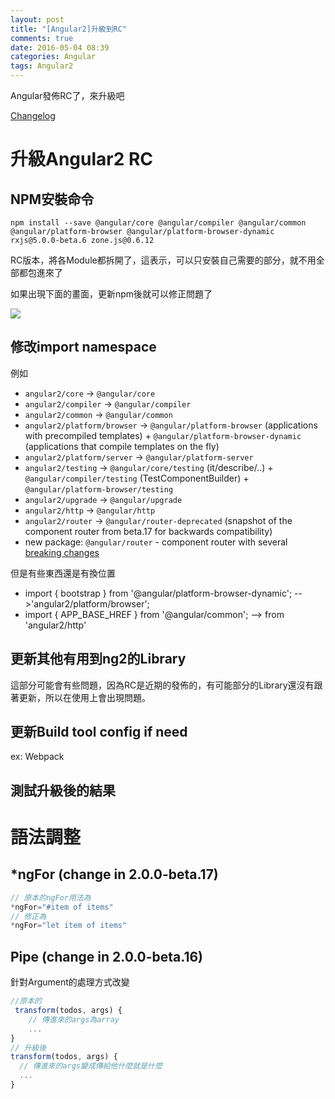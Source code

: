 ```yaml
---
layout: post
title: "[Angular2]升級到RC"
comments: true
date: 2016-05-04 08:39
categories: Angular
tags: Angular2
---
```


Angular發佈RC了，來升級吧

<!-- more -->

[Changelog](https://github.com/angular/angular/blob/master/CHANGELOG.md#200-rc0-2016-05-02)

# 升級Angular2 RC

## NPM安裝命令

```
npm install --save @angular/core @angular/compiler @angular/common @angular/platform-browser @angular/platform-browser-dynamic rxjs@5.0.0-beta.6 zone.js@0.6.12
```

RC版本，將各Module都拆開了，這表示，可以只安裝自己需要的部分，就不用全部都包進來了

如果出現下面的畫面，更新npm後就可以修正問題了

![](https://farm8.staticflickr.com/7123/26802139945_49ab0ab1c8_o.png)

## 修改import namespace

例如

- `angular2/core` -> `@angular/core`
- `angular2/compiler` -> `@angular/compiler`
- `angular2/common` -> `@angular/common`
- `angular2/platform/browser` -> `@angular/platform-browser` (applications with precompiled templates) + `@angular/platform-browser-dynamic` (applications that compile templates on the fly)
- `angular2/platform/server` -> `@angular/platform-server`
- `angular2/testing` -> `@angular/core/testing` (it/describe/..) + `@angular/compiler/testing` (TestComponentBuilder) + `@angular/platform-browser/testing`
- `angular2/upgrade` -> `@angular/upgrade`
- `angular2/http` -> `@angular/http`
- `angular2/router` -> `@angular/router-deprecated` (snapshot of the component router from beta.17 for backwards compatibility)
- new package: `@angular/router` - component router with several [breaking changes](https://docs.google.com/document/d/1WLSNV3V1AKdwLwRiLuN7JqbPBKQ_S5quRlcT5LPIldw/edit#heading=h.blfh5ya9sf5r)


但是有些東西還是有換位置

- import { bootstrap }    from '@angular/platform-browser-dynamic'; -->'angular2/platform/browser';
- import { APP_BASE_HREF } from '@angular/common'; --> from 'angular2/http'

## 更新其他有用到ng2的Library

這部分可能會有些問題，因為RC是近期的發佈的，有可能部分的Library還沒有跟著更新，所以在使用上會出現問題。

## 更新Build tool config if need

ex: Webpack

## 測試升級後的結果

# 語法調整

## *ngFor (change in 2.0.0-beta.17)

```javascript
// 原本的ngFor用法為
*ngFor="#item of items"
// 修正為
*ngFor="let item of items"
```

## Pipe (change in 2.0.0-beta.16)

針對Argument的處理方式改變

```javascript
//原本的
 transform(todos, args) {        
    // 傳進來的args為array
    ...       
}
// 升級後
transform(todos, args) { 
  // 傳進來的args變成傳給他什麼就是什麼
  ...
}
    
```

